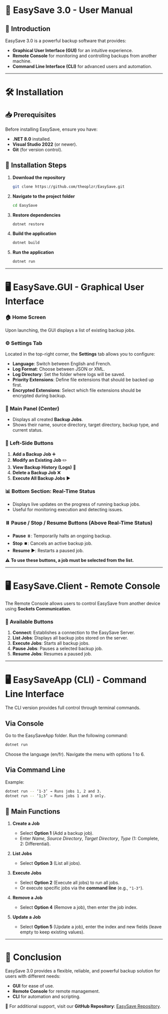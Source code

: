 # 📖 EasySave 3.0 - User Manual

## 📌 Introduction
EasySave 3.0 is a powerful backup software that provides:
- **Graphical User Interface (GUI)** for an intuitive experience.
- **Remote Console** for monitoring and controlling backups from another machine.
- **Command Line Interface (CLI)** for advanced users and automation.

---

# 🛠 Installation

## 📥 Prerequisites
Before installing EasySave, ensure you have:
- **.NET 8.0** installed.
- **Visual Studio 2022** (or newer).
- **Git** (for version control).

## 🚀 Installation Steps
1. **Download the repository**
   ```sh
   git clone https://github.com/theoplzr/EasySave.git
   ```
2. **Navigate to the project folder**
   ```sh
   cd EasySave
   ```
3. **Restore dependencies**
   ```sh
   dotnet restore
   ```
4. **Build the application**
   ```sh
   dotnet build
   ```
5. **Run the application**
   ```sh
   dotnet run
   ```

---

# 🖥️ EasySave.GUI - Graphical User Interface

### 🏠 Home Screen
Upon launching, the GUI displays a list of existing backup jobs.

### ⚙️ **Settings Tab**
Located in the top-right corner, the **Settings** tab allows you to configure:
- **Language**: Switch between English and French.
- **Log Format**: Choose between JSON or XML.
- **Log Directory**: Set the folder where logs will be saved.
- **Priority Extensions**: Define file extensions that should be backed up first.
- **Encrypted Extensions**: Select which file extensions should be encrypted during backup.

### 🔄 **Main Panel (Center)**
- Displays all created **Backup Jobs**.
- Shows their name, source directory, target directory, backup type, and current status.

### 📌 **Left-Side Buttons**
1. **Add a Backup Job** ➕
2. **Modify an Existing Job** ✏️
3. **View Backup History (Logs)** 📜
4. **Delete a Backup Job** ❌
5. **Execute All Backup Jobs** ▶️

### 📊 **Bottom Section: Real-Time Status**
- Displays live updates on the progress of running backup jobs.
- Useful for monitoring execution and detecting issues.

### ⏸️ **Pause / Stop / Resume Buttons** (Above Real-Time Status)
- **Pause** ⏸️: Temporarily halts an ongoing backup.
- **Stop** ⏹️: Cancels an active backup job.
- **Resume** ▶️: Restarts a paused job.

⚠️ **To use these buttons, a job must be selected from the list.**

---

# 🖥️ EasySave.Client - Remote Console
The Remote Console allows users to control EasySave from another device using **Sockets Communication**.

### 🔘 Available Buttons
1. **Connect**: Establishes a connection to the EasySave Server.
2. **List Jobs**: Displays all backup jobs stored on the server.
3. **Execute Jobs**: Starts all backup jobs.
4. **Pause Jobs**: Pauses a selected backup job.
5. **Resume Jobs**: Resumes a paused job.

---

# 🖥️ EasySaveApp (CLI) - Command Line Interface
The CLI version provides full control through terminal commands.

## Via Console

Go to the EasySaveApp folder.
Run the following command:
```sh
dotnet run
```
Choose the language (en/fr).
Navigate the menu with options 1 to 6.

## Via Command Line

Example:
```sh
dotnet run -- ‘1-3’ → Runs jobs 1, 2 and 3.
dotnet run -- ‘1;3’ → Runs jobs 1 and 3 only.
```

## 🔧 Main Functions

1. **Create a Job**
   - Select **Option 1** (Add a backup job).
   - Enter *Name*, *Source Directory*, *Target Directory*, *Type* (1: Complete, 2: Differential).

2. **List Jobs**
   - Select **Option 3** (List all jobs).

3. **Execute Jobs**
   - Select **Option 2** (Execute all jobs) to run all jobs.
   - Or execute specific jobs via the **command line** (e.g., `"1-3"`).

4. **Remove a Job**
   - Select **Option 4** (Remove a job), then enter the job index.

5. **Update a Job**
   - Select **Option 5** (Update a job), enter the index and new fields (leave empty to keep existing values).

---

# 🎯 Conclusion
EasySave 3.0 provides a flexible, reliable, and powerful backup solution for users with different needs:
- **GUI** for ease of use.
- **Remote Console** for remote management.
- **CLI** for automation and scripting.

📌 For additional support, visit our **GitHub Repository**: [EasySave Repository](https://github.com/theoplzr/EasySave).

